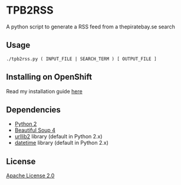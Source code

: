 TPB2RSS
=======

A python script to generate a RSS feed from a thepiratebay.se search

Usage
-----

```
./tpb2rss.py ( INPUT_FILE | SEARCH_TERM ) [ OUTPUT_FILE ]
```

Installing on OpenShift
-----------------------

Read my installation guide [here](http://camporez.com/blog/tpb2rss-openshift)

Dependencies
------------

- [Python 2](http://docs.python.org/2/)
- [Beautiful Soup 4](http://www.crummy.com/software/BeautifulSoup/)
- [urllib2](https://docs.python.org/2/library/urllib2.html) library (default in Python 2.x)
- [datetime](https://docs.python.org/2/library/datetime.html) library (default in Python 2.x)

License
-------

[Apache License 2.0](https://github.com/camporez/tpb2rss/raw/master/LICENSE)
